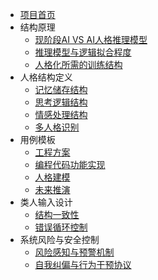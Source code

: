 * [项目首页](README.md)
* 结构原理
  * [现阶段AI VS AI人格推理模型](0_Structure_theory/0.1_Current%20AI%20VS%20AI%20personality%20reasoning%20model.md)
  * [推理模型与逻辑拟合程度](0_Structure_theory/0.2_The%20degree%20of%20reasoning%20model%20and%20logical%20fit.md)
  * [人格化所需的训练结构](0_Structure_theory/0.3_The%20training%20structure%20required%20for%20personification.md)
* 人格结构定义
  * [记忆储存结构](1_Definition_of_personality_structure/1.1_Memory%20saving%20structure.md)
  * [思考逻辑结构](1_Definition_of_personality_structure/1.2_Think%20about%20the%20logical%20structure.md)
  * [情感处理结构](1_Definition_of_personality_structure/1.3_Emotional%20processing%20structure.md)
  * [多人格识别](1_Definition_of_personality_structure/1.4_Multi-personality%20recognition.md)
* 用例模板
  * [工程方案](2_use_cases/2.1_Engineering%20scheme.md)
  * [编程代码功能实现](2_use_cases/2.2_The%20implementation%20of%20programming%20code%20functions.md)
  * [人格建模](2_use_cases/2.3_Personality%20modeling.md)
  * [未来推演](2_use_cases/2.4_future_extrapolation_case.md)
* 类人输入设计
  * [结构一致性](3_human_interface_design/3.1_Structural%20consistency.md)
  * [错误循环控制](3_human_interface_design/3.2_error_loop_control.md)
* 系统风险与安全控制
  * [风险感知与预警机制](4_System%20Risk%20%26%20Safety%20Protocols/4.1_Risk%20Sensing%20%26%20Early%20Warning.md)
  * [自我纠偏与行为干预协议](4_System%20Risk%20%26%20Safety%20Protocols/4.2_Self-Correction%20%26%20Interventional%20Protocols.md)
